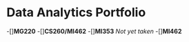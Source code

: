 # Data Analytics Portfolio
-[]**MG220**
-[]**CS260/MI462**
-[]**MI353** *Not yet taken*
-[]**MI462**
